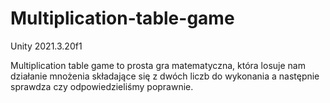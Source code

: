 # Multiplication-table-game

Unity 2021.3.20f1

Multiplication table game to prosta gra matematyczna, która losuje nam działanie mnożenia składające się z dwóch liczb do wykonania a następnie sprawdza czy odpowiedzieliśmy poprawnie.
